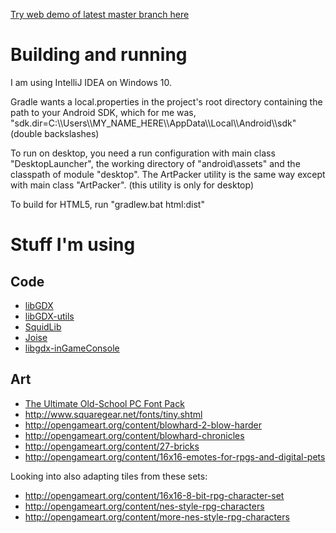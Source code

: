 [Try web demo of latest master branch here](https://benmclean.github.io/Planet-Generator/html/build/dist/)

# Building and running

I am using IntelliJ IDEA on Windows 10.

Gradle wants a local.properties in the project's root directory containing the path to your Android SDK, which for me was, "sdk.dir=C:\\\\Users\\\\MY_NAME_HERE\\\\AppData\\\\Local\\\\Android\\\\sdk" (double backslashes)

To run on desktop, you need a run configuration with main class "DesktopLauncher", the working directory of "android\assets" and the classpath of module "desktop". The ArtPacker utility is the same way except with main class "ArtPacker". (this utility is only for desktop)

To build for HTML5, run "gradlew.bat html:dist"

# Stuff I'm using

## Code
* [libGDX](https://libgdx.badlogicgames.com/)
* [libGDX-utils](https://bitbucket.org/dermetfan/libgdx-utils/)
* [SquidLib](https://github.com/SquidPony/SquidLib)
* [Joise](https://github.com/SudoPlayGames/Joise)
* [libgdx-inGameConsole](https://github.com/StrongJoshua/libgdx-inGameConsole)

## Art
* [The Ultimate Old-School PC Font Pack](https://int10h.org/oldschool-pc-fonts/)
* http://www.squaregear.net/fonts/tiny.shtml
* http://opengameart.org/content/blowhard-2-blow-harder
* http://opengameart.org/content/blowhard-chronicles
* http://opengameart.org/content/27-bricks
* http://opengameart.org/content/16x16-emotes-for-rpgs-and-digital-pets

Looking into also adapting tiles from these sets:
* http://opengameart.org/content/16x16-8-bit-rpg-character-set
* http://opengameart.org/content/nes-style-rpg-characters
* http://opengameart.org/content/more-nes-style-rpg-characters
